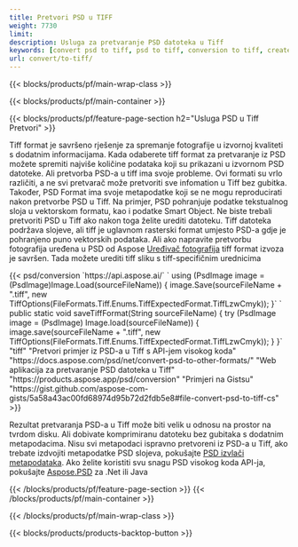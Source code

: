 ```yaml
---
title: Pretvori PSD u TIFF
weight: 7730
limit: 
description: Usluga za pretvaranje PSD datoteka u Tiff
keywords: [convert psd to tiff, psd to tiff, conversion to tiff, create tiff from psd, print psd as tiff]
url: convert/to-tiff/
---
```


{{< blocks/products/pf/main-wrap-class >}}

{{< blocks/products/pf/main-container >}}

{{< blocks/products/pf/feature-page-section h2="Usluga PSD u Tiff Pretvori" >}}
<p>Tiff format je savršeno rješenje za spremanje fotografije u izvornoj kvaliteti s dodatnim informacijama. Kada odaberete tiff format za pretvaranje iz PSD možete spremiti najviše količine podataka koji su prikazani u izvornom PSD datoteke. Ali pretvorba PSD-a u tiff ima svoje probleme. Ovi formati su vrlo različiti, a ne svi pretvarač može pretvoriti sve infomation u Tiff bez gubitka. Također, PSD Format ima svoje metapodatke koji se ne mogu reproducirati nakon pretvorbe PSD u Tiff. Na primjer, PSD pohranjuje podatke tekstualnog sloja u vektorskom formatu, kao i podatke Smart Object. Ne biste trebali pretvoriti PSD u Tiff ako nakon toga želite urediti datoteku. Tiff datoteka podržava slojeve, ali tiff je uglavnom rasterski format umjesto PSD-a gdje je pohranjeno puno vektorskih podataka. Ali ako napravite pretvorbu fotografija uređena u PSD od Aspose <a href="https://products.aspose.app/psd/photo-editor">Uređivač fotografija</a> tiff format izvoza je savršen. Tada možete urediti tiff sliku s tiff-specifičnim urednicima</p>
{{< psd/conversion `https://api.aspose.ai/` 
`    using (PsdImage image = (PsdImage)Image.Load(sourceFileName))
    {
        image.Save(sourceFileName + ".tiff", new TiffOptions(FileFormats.Tiff.Enums.TiffExpectedFormat.TiffLzwCmyk));
    }` 
`     public static void saveTiffFormat(String sourceFileName) {
        try (PsdImage image = (PsdImage) Image.load(sourceFileName)) {
            image.save(sourceFileName + ".tiff", new TiffOptions(FileFormats.Tiff.Enums.TiffExpectedFormat.TiffLzwCmyk));
        }
    }` 
	"tiff" 
"Pretvori primjer iz PSD-a u Tiff s API-jem visokog koda"  "https://docs.aspose.com/psd/net/convert-psd-to-other-formats/" 
"Web aplikacija za pretvaranje PSD datoteka u Tiff" "https://products.aspose.app/psd/conversion" 
"Primjeri na Gistsu" "https://gist.github.com/aspose-com-gists/5a58a43ac00fd68974d95b72d2fdb5e8#file-convert-psd-to-tiff-cs" >}}
<p>Rezultat pretvaranja PSD-a u Tiff može biti velik u odnosu na prostor na tvrdom disku. Ali dobivate komprimiranu datoteku bez gubitaka s dodatnim metapodacima. Nisu svi metapodaci ispravno pretvoreni iz PSD-a u Tiff, ako trebate izdvojiti metapodatke PSD slojeva, pokušajte <a href="https://products.aspose.app/psd/metadata">PSD izvlači metapodataka</a>. Ako želite koristiti svu snagu PSD visokog koda API-ja, pokušajte <a href="/psd">Aspose.PSD</a> za .Net ili Java</p>
{{< /blocks/products/pf/feature-page-section >}}
{{< /blocks/products/pf/main-container >}}


{{< /blocks/products/pf/main-wrap-class >}}

{{< blocks/products/products-backtop-button >}}

